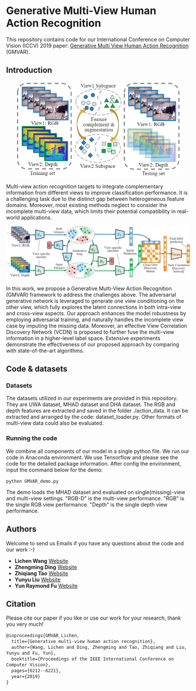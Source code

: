 # Generative Multi-View Human Action Recognition
This repository contains code for our International Conference on Computer Vision (ICCV) 2019 paper: [Generative Multi View Human Action Recognition](https://github.com/wanglichenxj/Generative-Multi-View-Human-Action-Recognition/blob/master/representation/ICCV19_MulitView_ActionRecognition.pdf) (GMVAR). 

## Introduction
<div align="center">
    <img src="presentation/concept_1.png", width="450">
</div>

Multi-view action recognition targets to integrate complementary information from different views to improve classification performance. It is a challenging task due to the distinct gap between heterogeneous feature domains. Moreover, most existing methods neglect to consider the incomplete multi-view data, which limits their potential compatibility in real-world applications.

<div align="center">
    <img src="presentation/framework_1.png", width="1000">
</div>

In this work, we propose a Generative Multi-View Action Recognition (GMVAR) framework to address the challenges above. The adversarial generative network is leveraged to generate one view conditioning on the other view, which fully explores the latent connections in both intra-view and cross-view aspects. Our approach enhances the model robustness by employing adversarial training, and naturally handles the incomplete view case by imputing the missing data. Moreover, an effective View Correlation Discovery Network (VCDN) is proposed to further fuse the multi-view information in a higher-level label space. Extensive experiments demonstrate the effectiveness of our proposed approach by comparing with state-of-the-art algorithms.

## Code & datasets
### Datasets
The datasets utilized in our experiments are provided in this repository. They are UWA dataset, MHAD dataset and DHA dataset. The RGB and depth features are extracted and saved in the folder ./action_data. It can be extracted and arranged by the code: dataset_loader.py. Other formats of multi-view data could also be evaluated.

### Running the code
We combine all components of our model in a single python file. We run our code in Anaconda environment. We use Tensorflow and please see the code for the detailed package information. After config the environment, input the command below for the demo:
```
python GMVAR_demo.py
```
The demo loads the MHAD dataset and evaluated on single(missing)-view and multi-view settings. "RGB-D" is the multi-view performance. "RGB" is the single RGB view performance. "Depth" is the single depth view performance.

## Authors
Welcome to send us Emails if you have any questions about the code and our work :-)
* **Lichen Wang** [Website](https://sites.google.com/site/lichenwang123/)
* **Zhengming Ding** [Website](http://allanding.net/)
* **Zhiqiang Tao** [Website](http://ztao.cc/)
* **Yunyu Liu** [Website](https://wenwen0319.github.io/)
* **Yun Raymond Fu** [Website](http://www1.ece.neu.edu/~yunfu/)

## Citation
Please cite our paper if you like or use our work for your research, thank you very much!
```
@inproceedings{GMVAR_Lichen,
  title={Generative multi-view human action recognition},
  author={Wang, Lichen and Ding, Zhengming and Tao, Zhiqiang and Liu, Yunyu and Fu, Yun},
  booktitle={Proceedings of the IEEE International Conference on Computer Vision},
  pages={6212--6221},
  year={2019}
}
```










